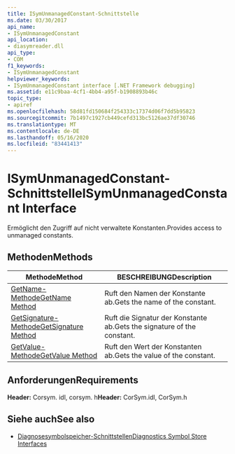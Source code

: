 ```yaml
---
title: ISymUnmanagedConstant-Schnittstelle
ms.date: 03/30/2017
api_name:
- ISymUnmanagedConstant
api_location:
- diasymreader.dll
api_type:
- COM
f1_keywords:
- ISymUnmanagedConstant
helpviewer_keywords:
- ISymUnmanagedConstant interface [.NET Framework debugging]
ms.assetid: e11c9baa-4cf1-4bb4-a95f-b1908893b46c
topic_type:
- apiref
ms.openlocfilehash: 58d81fd150684f254333c17374d06f7dd5b95823
ms.sourcegitcommit: 7b1497c1927cb449cefd313bc5126ae37df30746
ms.translationtype: MT
ms.contentlocale: de-DE
ms.lasthandoff: 05/16/2020
ms.locfileid: "83441413"
---
```

# <a name="isymunmanagedconstant-interface"></a><span data-ttu-id="1ce98-102">ISymUnmanagedConstant-Schnittstelle</span><span class="sxs-lookup"><span data-stu-id="1ce98-102">ISymUnmanagedConstant Interface</span></span>
<span data-ttu-id="1ce98-103">Ermöglicht den Zugriff auf nicht verwaltete Konstanten.</span><span class="sxs-lookup"><span data-stu-id="1ce98-103">Provides access to unmanaged constants.</span></span>  
  
## <a name="methods"></a><span data-ttu-id="1ce98-104">Methoden</span><span class="sxs-lookup"><span data-stu-id="1ce98-104">Methods</span></span>  
  
|<span data-ttu-id="1ce98-105">Methode</span><span class="sxs-lookup"><span data-stu-id="1ce98-105">Method</span></span>|<span data-ttu-id="1ce98-106">BESCHREIBUNG</span><span class="sxs-lookup"><span data-stu-id="1ce98-106">Description</span></span>|  
|------------|-----------------|  
|[<span data-ttu-id="1ce98-107">GetName-Methode</span><span class="sxs-lookup"><span data-stu-id="1ce98-107">GetName Method</span></span>](isymunmanagedconstant-getname-method.md)|<span data-ttu-id="1ce98-108">Ruft den Namen der Konstante ab.</span><span class="sxs-lookup"><span data-stu-id="1ce98-108">Gets the name of the constant.</span></span>|  
|[<span data-ttu-id="1ce98-109">GetSignature-Methode</span><span class="sxs-lookup"><span data-stu-id="1ce98-109">GetSignature Method</span></span>](isymunmanagedconstant-getsignature-method.md)|<span data-ttu-id="1ce98-110">Ruft die Signatur der Konstante ab.</span><span class="sxs-lookup"><span data-stu-id="1ce98-110">Gets the signature of the constant.</span></span>|  
|[<span data-ttu-id="1ce98-111">GetValue-Methode</span><span class="sxs-lookup"><span data-stu-id="1ce98-111">GetValue Method</span></span>](isymunmanagedconstant-getvalue-method.md)|<span data-ttu-id="1ce98-112"> Ruft den Wert der Konstanten ab.</span><span class="sxs-lookup"><span data-stu-id="1ce98-112">Gets the value of the constant.</span></span>|  
  
## <a name="requirements"></a><span data-ttu-id="1ce98-113">Anforderungen</span><span class="sxs-lookup"><span data-stu-id="1ce98-113">Requirements</span></span>  
 <span data-ttu-id="1ce98-114">**Header:** Corsym. idl, corsym. h</span><span class="sxs-lookup"><span data-stu-id="1ce98-114">**Header:** CorSym.idl, CorSym.h</span></span>  
  
## <a name="see-also"></a><span data-ttu-id="1ce98-115">Siehe auch</span><span class="sxs-lookup"><span data-stu-id="1ce98-115">See also</span></span>

- [<span data-ttu-id="1ce98-116">Diagnosesymbolspeicher-Schnittstellen</span><span class="sxs-lookup"><span data-stu-id="1ce98-116">Diagnostics Symbol Store Interfaces</span></span>](diagnostics-symbol-store-interfaces.md)

